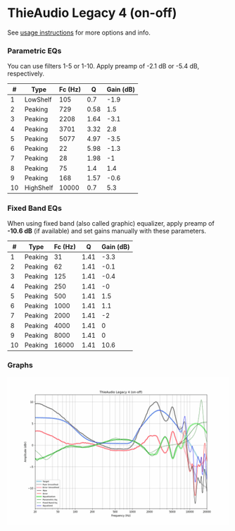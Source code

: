 # ThieAudio Legacy 4 (on-off)
See [usage instructions](https://github.com/jaakkopasanen/AutoEq#usage) for more options and info.

### Parametric EQs
You can use filters 1-5 or 1-10. Apply preamp of -2.1 dB or -5.4 dB, respectively.

|   # | Type      |   Fc (Hz) |    Q |   Gain (dB) |
|-----|-----------|-----------|------|-------------|
|   1 | LowShelf  |       105 | 0.7  |        -1.9 |
|   2 | Peaking   |       729 | 0.58 |         1.5 |
|   3 | Peaking   |      2208 | 1.64 |        -3.1 |
|   4 | Peaking   |      3701 | 3.32 |         2.8 |
|   5 | Peaking   |      5077 | 4.97 |        -3.5 |
|   6 | Peaking   |        22 | 5.98 |        -1.3 |
|   7 | Peaking   |        28 | 1.98 |        -1   |
|   8 | Peaking   |        75 | 1.4  |         1.4 |
|   9 | Peaking   |       168 | 1.57 |        -0.6 |
|  10 | HighShelf |     10000 | 0.7  |         5.3 |

### Fixed Band EQs
When using fixed band (also called graphic) equalizer, apply preamp of **-10.6 dB** (if available) and set gains manually with these parameters.

|   # | Type    |   Fc (Hz) |    Q |   Gain (dB) |
|-----|---------|-----------|------|-------------|
|   1 | Peaking |        31 | 1.41 |        -3.3 |
|   2 | Peaking |        62 | 1.41 |        -0.1 |
|   3 | Peaking |       125 | 1.41 |        -0.4 |
|   4 | Peaking |       250 | 1.41 |        -0   |
|   5 | Peaking |       500 | 1.41 |         1.5 |
|   6 | Peaking |      1000 | 1.41 |         1.1 |
|   7 | Peaking |      2000 | 1.41 |        -2   |
|   8 | Peaking |      4000 | 1.41 |         0   |
|   9 | Peaking |      8000 | 1.41 |         0   |
|  10 | Peaking |     16000 | 1.41 |        10.6 |

### Graphs
![](./ThieAudio%20Legacy%204%20(on-off).png)
